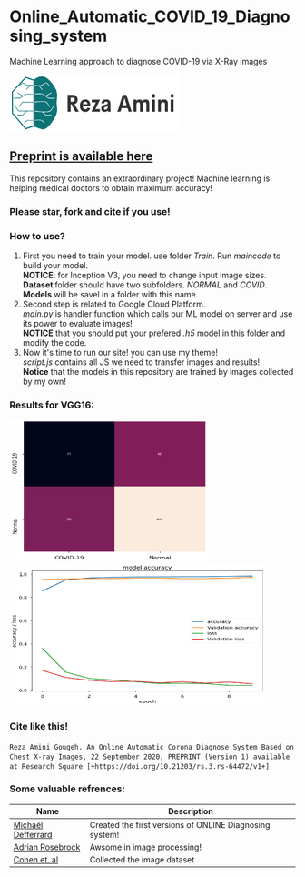 # Online_Automatic_COVID_19_Diagnosing_system
Machine Learning approach to diagnose COVID-19 via X-Ray images

<img src="https://github.com/magnumical/Online_Automatic_COVID_19_Diagnosing_system/blob/master/logom.png" data-canonical-src="https://imreza.ir" width="300" height="100" />

## [Preprint is available here](https://www.researchsquare.com/article/rs-64472/v1)


This repository contains an extraordinary project! Machine learning is helping medical doctors to obtain maximum accuracy! 

### Please star, fork and cite if you use! 

### How to use?
1. First you need to train your model. use folder _Train_. Run _maincode_ to build your model.<br>
<b>NOTICE</b>: for Inception V3, you need to change input image sizes. <br>
<b>Dataset </b> folder should have two subfolders. _NORMAL_ and _COVID_. <br>
<b>Models</b> will be savel in a folder with this name. 
2. Second step is related to Google Cloud Platform. <br>
_main.py_ is handler function which calls our ML model on server and use its power to evaluate images! <br>
<b>NOTICE</b> that you should put your prefered _.h5_ model in this folder and modify the code.
3. Now it's time to run our site! you can use my theme! <br>
_script.js_ contains all JS we need to transfer images and results!
<br> <b>Notice</b> that the models in this repository are trained by images collected by my own!

### Results for VGG16:
<img src="https://github.com/magnumical/Online_Automatic_COVID_19_Diagnosing_system/blob/master/img/confusinVGG16.png" data-canonical-src="https://imreza.ir" width="350" height="250" />
<img src="https://github.com/magnumical/Online_Automatic_COVID_19_Diagnosing_system/blob/master/img/historyvgg16.png" data-canonical-src="https://imreza.ir" width="450" height="250" />

### Cite like this!
`Reza Amini Gougeh. An Online Automatic Corona Diagnose System Based on Chest X-ray Images, 22 September 2020, PREPRINT (Version 1) available at Research Square [+https://doi.org/10.21203/rs.3.rs-64472/v1+]`


### Some valuable refrences:
| Name | Description |
| --- | --- |
| [Michaël Defferrard](https://github.com/mantasbandonis/covid19-classification)| Created the first versions of ONLINE Diagnosing system! |
| [Adrian Rosebrock](https://www.pyimagesearch.com/2020/03/16/detecting-covid-19-in-x-ray-images-with-keras-tensorflow-and-deep-learning/) | Awsome in image processing!|
| [Cohen et. al](https://github.com/ieee8023/covid-chestxray-dataset) | Collected the image dataset|

